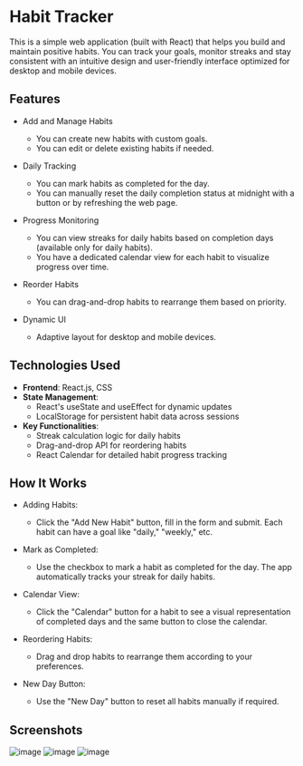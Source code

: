 # **Habit Tracker**
This is a simple web application (built with React) that helps you build and maintain positive habits. You can track your goals, monitor streaks and stay consistent with an intuitive design and user-friendly interface optimized for desktop and mobile devices. 

## **Features** ##
- Add and Manage Habits
  * You can create new habits with custom goals.
  * You can edit or delete existing habits if needed.

- Daily Tracking
  * You can mark habits as completed for the day.
  * You can manually reset the daily completion status at midnight with a button or by refreshing the web page.

- Progress Monitoring
  * You can view streaks for daily habits based on completion days (available only for daily habits).
  * You have a dedicated calendar view for each habit to visualize progress over time.

- Reorder Habits
  * You can drag-and-drop habits to rearrange them based on priority.

- Dynamic UI
  * Adaptive layout for desktop and mobile devices.

## **Technologies Used**
- **Frontend**: React.js, CSS
- **State Management**:
  * React's useState and useEffect for dynamic updates
  * LocalStorage for persistent habit data across sessions
- **Key Functionalities**:
  * Streak calculation logic for daily habits
  * Drag-and-drop API for reordering habits
  * React Calendar for detailed habit progress tracking

## **How It Works**
- Adding Habits:
  * Click the "Add New Habit" button, fill in the form and submit. Each habit can have a goal like "daily," "weekly," etc.

- Mark as Completed:
  * Use the checkbox to mark a habit as completed for the day. The app automatically tracks your streak for daily habits.

- Calendar View:
  * Click the "Calendar" button for a habit to see a visual representation of completed days and the same button to close the calendar.

- Reordering Habits:
  * Drag and drop habits to rearrange them according to your preferences.

- New Day Button:
  * Use the "New Day" button to reset all habits manually if required.

## Screenshots
![image](https://github.com/user-attachments/assets/d8e42351-ea18-40f6-afdc-2ea149d7114e)
![image](https://github.com/user-attachments/assets/143418a8-24bd-4e03-bf19-52ead355b96c)
![image](https://github.com/user-attachments/assets/fa522181-4ee6-488f-b7a0-072f94c4d473)
